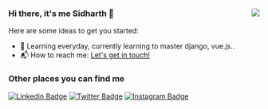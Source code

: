 
### Hi there, it's me Sidharth 👋<img align="right" src="https://komarev.com/ghpvc/?username=sidharthpunathil&color=blueviolet">

Here are some ideas to get you started:

- 🌱 Learning everyday, currently learning to master django, vue.js..
- 📬 How to reach me: <a href="mailto:sidharthpunathil714@gmail.com">Let's get in touch!</a>

### Other places you can find me

 
[![Linkedin Badge](https://img.shields.io/badge/-sidharthpunathil-2867B2?style=flat-square&logo=Linkedin&logoColor=white&link=https://www.linkedin.com/in/sidharthpunathil/)](https://www.linkedin.com/in/sidharthpunathil/) [![Twitter Badge](https://img.shields.io/badge/-iamsidharthp-1ca0f1?style=flat-square&logo=twitter&logoColor=white&link=https://twitter.com/iamsidharthp)](https://twitter.com/iamsidharthp) [![Instagram Badge](https://img.shields.io/badge/-s1d.p-D7008A?style=flat-square&logo=instagram&logoColor=white&link=https://www.linkedin.com/in/sidharthpunathil/)](https://www.instagram.com/s1d.p/)




